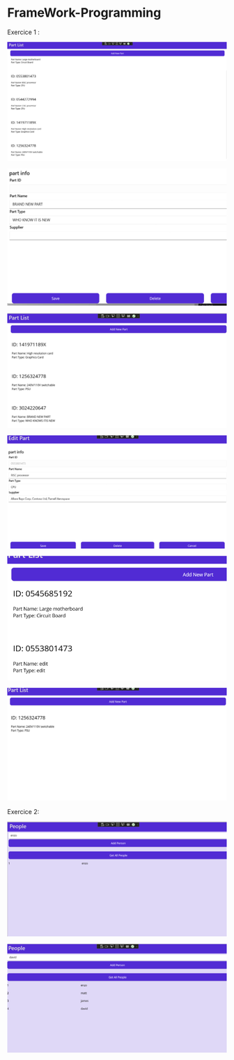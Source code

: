 
# FrameWork-Programming

Exercice 1 :

![enzo](screen/1.png)

![enzo](screen/2.png)

![enzo](screen/3.png)

![enzo](screen/4.png)

![enzo](screen/5.png)

![enzo](screen/6.png)

Exercice 2:

![enzo](screen/7.png)

![enzo](screen/8.png)
